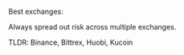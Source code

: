 Best exchanges:

Always spread out risk across multiple exchanges.

TLDR: Binance, Bittrex, Huobi, Kucoin